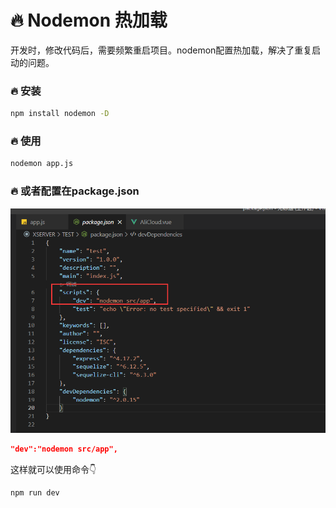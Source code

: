 # 🔥 Nodemon 热加载

开发时，修改代码后，需要频繁重启项目。nodemon配置热加载，解决了重复启动的问题。

### 🔥 安装
```sh
npm install nodemon -D
```

### 🔥 使用
```sh
nodemon app.js
```

### 🔥 或者配置在package.json
![图 1](img/37e37944fc11728354f76ec7c7ebf4e46e0cb74c6032b3d0166313b7790150ef.png)  
```json
"dev":"nodemon src/app",
```

这样就可以使用命令👇
```sh
npm run dev
```